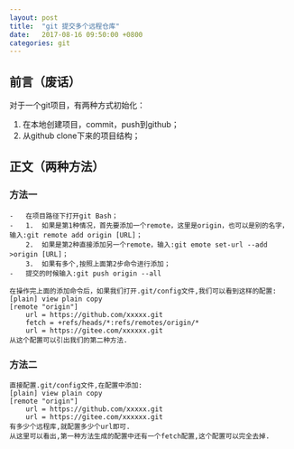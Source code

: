 ```yaml
---
layout: post
title:  "git 提交多个远程仓库"
date:   2017-08-16 09:50:00 +0800
categories: git
---
```

## 前言（废话）
对于一个git项目，有两种方式初始化：
1.  在本地创建项目，commit，push到github；
2.  从github clone下来的项目结构；

## 正文（两种方法）
### 方法一
```
-   在项目路径下打开git Bash；
-   1.  如果是第1种情况，首先要添加一个remote，这里是origin，也可以是别的名字，输入:git remote add origin [URL]；
    2.  如果是第2种直接添加另一个remote，输入:git emote set-url --add >origin [URL]；
    3.  如果有多个,按照上面第2步命令进行添加；
-   提交的时候输入:git push origin --all

在操作完上面的添加命令后，如果我们打开.git/config文件,我们可以看到这样的配置:
[plain] view plain copy
[remote "origin"]  
    url = https://github.com/xxxxx.git
    fetch = +refs/heads/*:refs/remotes/origin/*
    url = https://gitee.com/xxxxxx.git
从这个配置可以引出我们的第二种方法.
```

### 方法二
```
直接配置.git/config文件,在配置中添加:
[plain] view plain copy
[remote "origin"]
    url = https://github.com/xxxxx.git
    url = https://gitee.com/xxxxxx.git
有多少个远程库,就配置多少个url即可.
从这里可以看出,第一种方法生成的配置中还有一个fetch配置,这个配置可以完全去掉.
```

